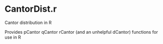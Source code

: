 # CantorDist.r
Cantor distribution in R

Provides pCantor qCantor rCantor (and an unhelpful dCantor) functions for use in R
